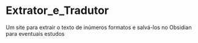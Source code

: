 # Extrator_e_Tradutor
Um site para extrair o texto de inúmeros formatos e salvá-los no Obsidian para eventuais estudos
